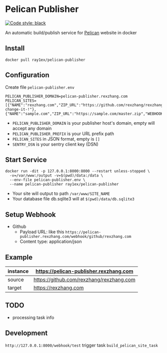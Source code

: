 # Pelican Publisher

[![Code style: black](https://img.shields.io/badge/code%20style-black-000000.svg)](https://github.com/psf/black)

An automatic build/publish service for [Pelican](https://getpelican.com) website in docker

## Install

```shell
docker pull ray1ex/pelican-publisher
```

## Configuration

Create file `pelican-publisher.env`

```env
PELICAN_PUBLISHER_DOMAIN=pelican-publisher.rexzhang.com
PELICAN_SITES=[{"NAME":"rexzhang.com","ZIP_URL":"https://github.com/rexzhang/rexzhang.com/archive/master.zip","WEBHOOK_SECRET":"please-change-it-!"},{"NAME":"sample.com","ZIP_URL":"https://sample.com/master.zip","WEBHOOK_SECRET":"secret"}]
```

- `PELICAN_PUBLISHER_DOMAIN` is your publisher host's domain, empty will accept any domain
- `PELICAN_PUBLISHER_PREFIX` is your URL prefix path
- `PELICAN_SITES` in JSON format, empty is `[]`
- `SENTRY_DSN` is your sentry client key (DSN)

## Start Service

```shell
docker run -dit -p 127.0.0.1:8000:8000 --restart unless-stopped \
  -v=/var/www:/output -v=$(pwd)/data:/data \
  --env-file pelican-publisher.env \
  --name pelican-publisher ray1ex/pelican-publisher
```

- Your site will output to path `/var/www/SITE_NAME`
- Your database file db.sqlite3 will at `$(pwd)/data/db.sqlite3`

## Setup Webhook

- Github
  - Payload URL: like this
        `https://pelican-publisher.rexzhang.com/webhook/github/rexzhang.com`
  - Content type: application/json

## Example

| instance          | <https://pelican-publisher.rexzhang.com>   |
|-------------------|------------------------------------------|
| source            | <https://github.com/rexzhang/rexzhang.com> |
| target            | <https://rexzhang.com>                     |

## TODO

- processing task info

## Development

`http://127.0.0.1:8000/webhook/test` trigger task
`build_pelican_site_task`
